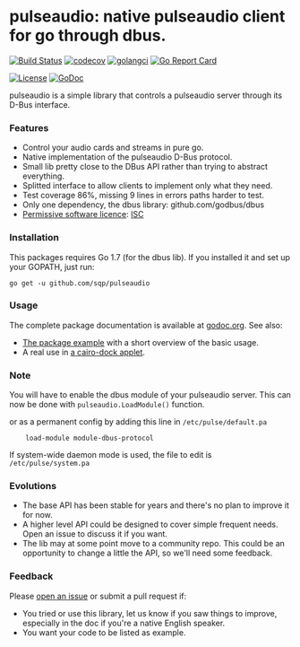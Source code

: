 # pulseaudio: native pulseaudio client for go through dbus.

[![Build Status](https://travis-ci.org/sqp/pulseaudio.svg?branch=master)](https://travis-ci.org/sqp/pulseaudio)
[![codecov](https://codecov.io/gh/sqp/pulseaudio/branch/master/graph/badge.svg)](https://codecov.io/gh/sqp/pulseaudio)
[![golangci](https://golangci.com/badges/github.com/sqp/pulseaudio.svg)](https://golangci.com/r/github.com/sqp/pulseaudio)
[![Go Report Card](https://goreportcard.com/badge/sqp/pulseaudio)](https://goreportcard.com/report/sqp/pulseaudio)

[![License](https://img.shields.io/:license-ISC-brightgreen.svg)](https://raw.githubusercontent.com/sqp/pulseaudio/master/LICENSE)
[![GoDoc](https://img.shields.io/badge/godoc-reference-blue.svg?style=flat)](https://godoc.org/github.com/sqp/pulseaudio)


pulseaudio is a simple library that controls a pulseaudio server through its D-Bus interface.

### Features

* Control your audio cards and streams in pure go.
* Native implementation of the pulseaudio D-Bus protocol.
* Small lib pretty close to the DBus API rather than trying to abstract everything.
* Splitted interface to allow clients to implement only what they need.
* Test coverage 86%, missing 9 lines in errors paths harder to test.
* Only one dependency, the dbus library: github.com/godbus/dbus
* [Permissive software licence](https://en.wikipedia.org/wiki/Permissive_software_licence): [ISC](https://raw.githubusercontent.com/sqp/pulseaudio/master/LICENSE)

### Installation

This packages requires Go 1.7 (for the dbus lib). If you installed it and set up your GOPATH, just run:

```
go get -u github.com/sqp/pulseaudio
```

### Usage

The complete package documentation is available at [godoc.org](http://godoc.org/github.com/sqp/pulseaudio).
See also:
* [The package example](https://godoc.org/github.com/sqp/pulseaudio/#example_) with a short overview of the basic usage. 
* A real use in [a cairo-dock applet](https://github.com/sqp/godock/blob/master/services/Audio/audio.go).

### Note

You will have to enable the dbus module of your pulseaudio server.
This can now be done with ```pulseaudio.LoadModule()``` function.

or as a permanent config by adding this line in ```/etc/pulse/default.pa```
```
    load-module module-dbus-protocol
```
If system-wide daemon mode is used, the file to edit is ```/etc/pulse/system.pa```

### Evolutions

* The base API has been stable for years and there's no plan to improve it for now.
* A higher level API could be designed to cover simple frequent needs.
Open an issue to discuss it if you want.
* The lib may at some point move to a community repo. This could be an
opportunity to change a little the API, so we'll need some feedback.

### Feedback

Please [open an issue](https://github.com/sqp/pulseaudio/issues) or submit a pull request if:
* You tried or use this library, let us know if you saw things to improve, especially in the doc if you're a native English speaker.
* You want your code to be listed as example.